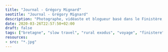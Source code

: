 ```yaml
---
title: "Journal - Grégory Mignard"
seotitle: "Journal - Grégory Mignard"
description: "Photographe, vidéaste et blogueur basé dans le Finistère, je documente sur ce blog mes tranches de vie et (micro)aventures."
date: 2020-03-26T22:57:50+02:00
draft: false
tags: ["bretagne", "slow travel", "rural exodus", "voyage", "finistere", "monts d'Arree", "slow life", "neorural", "photographie"]
resources:
- src: "*.jpg"
---
```

